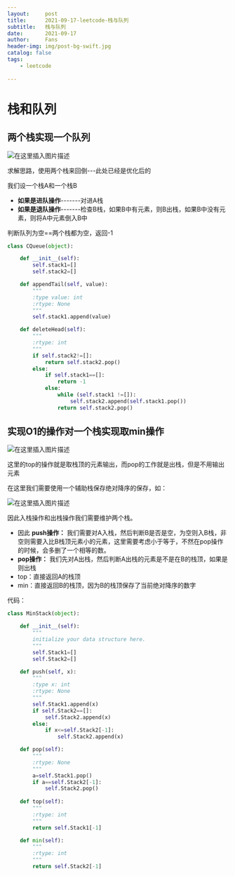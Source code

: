 ```yaml
---
layout:     post
title:      2021-09-17-leetcode-栈与队列
subtitle:   栈与队列
date:       2021-09-17
author:     Fans
header-img: img/post-bg-swift.jpg
catalog: false
tags:
    - leetcode
    
---
```

# 栈和队列
## 两个栈实现一个队列

![在这里插入图片描述](https://img-blog.csdnimg.cn/cf259fe3176544899259f85645a19fbf.png?x-oss-process=image/watermark,type_ZHJvaWRzYW5zZmFsbGJhY2s,shadow_50,text_Q1NETiBA5peg5p6S,size_20,color_FFFFFF,t_70,g_se,x_16)

求解思路，使用两个栈来回倒---此处已经是优化后的

我们设一个栈A和一个栈B
- **如果是进队操作**-------对进A栈
- **如果是退队操作**-------检查B栈，如果B中有元素，则B出栈，如果B中没有元素，则将A中元素倒入B中

判断队列为空==两个栈都为空，返回-1
```python
class CQueue(object):

    def __init__(self):
        self.stack1=[]
        self.stack2=[]

    def appendTail(self, value):
        """
        :type value: int
        :rtype: None
        """
        self.stack1.append(value)

    def deleteHead(self):
        """
        :rtype: int
        """
        if self.stack2!=[]:
            return self.stack2.pop()
        else:
            if self.stack1==[]:
                return -1
            else:
                while (self.stack1 !=[]):
                    self.stack2.append(self.stack1.pop())
                return self.stack2.pop()
```

## 实现O1的操作对一个栈实现取min操作

![在这里插入图片描述](https://img-blog.csdnimg.cn/7d60979e0f9c43f1a38093c0a0b18ac2.png?x-oss-process=image/watermark,type_ZHJvaWRzYW5zZmFsbGJhY2s,shadow_50,text_Q1NETiBA5peg5p6S,size_20,color_FFFFFF,t_70,g_se,x_16)

这里的top的操作就是取栈顶的元素输出，而pop的工作就是出栈，但是不用输出元素

在这里我们需要使用一个辅助栈保存绝对降序的保存，如：

![在这里插入图片描述](https://img-blog.csdnimg.cn/512a5a1daa344f9a8c53f7ecb331f329.png?x-oss-process=image/watermark,type_ZHJvaWRzYW5zZmFsbGJhY2s,shadow_50,text_Q1NETiBA5peg5p6S,size_19,color_FFFFFF,t_70,g_se,x_16)

因此入栈操作和出栈操作我们需要维护两个栈。
- 因此 **push操作：** 我们需要对A入栈，然后判断B是否是空，为空则入B栈，非空则需要入比B栈顶元素小的元素，这里需要考虑小于等于，不然在pop操作的时候，会多删了一个相等的数。
- **pop操作：** 我们先对A出栈，然后判断A出栈的元素是不是在B的栈顶，如果是则出栈
- top：直接返回A的栈顶
- min：直接返回B的栈顶，因为B的栈顶保存了当前绝对降序的数字 

代码：

```python
class MinStack(object):

    def __init__(self):
        """
        initialize your data structure here.
        """
        self.Stack1=[]
        self.Stack2=[]

    def push(self, x):
        """
        :type x: int
        :rtype: None
        """
        self.Stack1.append(x)
        if self.Stack2==[]:
            self.Stack2.append(x)
        else:
            if x<=self.Stack2[-1]:
                self.Stack2.append(x)

    def pop(self):
        """
        :rtype: None
        """
        a=self.Stack1.pop()
        if a==self.Stack2[-1]:
            self.Stack2.pop()
            
    def top(self):
        """
        :rtype: int
        """
        return self.Stack1[-1]

    def min(self):
        """
        :rtype: int
        """
        return self.Stack2[-1]
```
